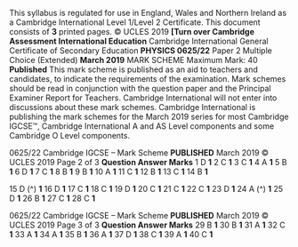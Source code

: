 This syllabus is regulated for use in England, Wales and Northern Ireland as a Cambridge International Level 1/Level 2 Certificate. This document consists of **3** printed pages. © UCLES 2019 **[Turn over Cambridge Assessment International Education** Cambridge International General Certificate of Secondary Education **PHYSICS 0625/22** Paper 2 Multiple Choice (Extended) **March 2019** MARK SCHEME Maximum Mark: 40 **Published** This mark scheme is published as an aid to teachers and candidates, to indicate the requirements of the examination. Mark schemes should be read in conjunction with the question paper and the Principal Examiner Report for Teachers. Cambridge International will not enter into discussions about these mark schemes. Cambridge International is publishing the mark schemes for the March 2019 series for most Cambridge IGCSE™, Cambridge International A and AS Level components and some Cambridge O Level components. 


0625/22 Cambridge IGCSE – Mark Scheme **PUBLISHED** March 2019 © UCLES 2019 Page 2 of 3 **Question Answer Marks** 1 D **1** 2 C **1** 3 C **1** 4 A **1** 5 B **1** 6 D **1** 7 C **1** 8 B **1** 9 B **1** 10 A **1** 11 C **1** 12 B **1** 13 C **1** 14 B **1** 

15 D (^) **1** 16 D **1** 17 C **1** 18 C **1** 19 D **1** 20 C **1** 21 C **1** 22 C **1** 23 D **1** 24 A (^) **1** 25 D **1** 26 B **1** 27 C **1** 28 C **1** 


0625/22 Cambridge IGCSE – Mark Scheme **PUBLISHED** March 2019 © UCLES 2019 Page 3 of 3 **Question Answer Marks** 29 B **1** 30 B **1** 31 A **1** 32 C **1** 33 A **1** 34 A **1** 35 B **1** 36 A **1** 37 D **1** 38 C **1** 39 A **1** 40 C **1** 


